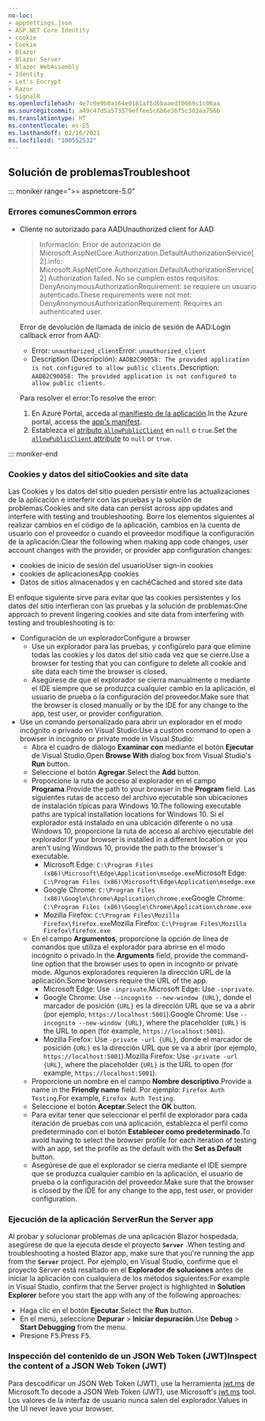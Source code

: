 ```yaml
---
no-loc:
- appsettings.json
- ASP.NET Core Identity
- cookie
- Cookie
- Blazor
- Blazor Server
- Blazor WebAssembly
- Identity
- Let's Encrypt
- Razor
- SignalR
ms.openlocfilehash: 4e7c0e9b0a164e0181af5d6baaedf0669c1c06aa
ms.sourcegitcommit: a49c47d5a573379effee5c6b6e36f5c302aa756b
ms.translationtype: HT
ms.contentlocale: es-ES
ms.lasthandoff: 02/16/2021
ms.locfileid: "100552532"
---
```

## <a name="troubleshoot"></a><span data-ttu-id="dd2dd-101">Solución de problemas</span><span class="sxs-lookup"><span data-stu-id="dd2dd-101">Troubleshoot</span></span>

::: moniker range=">= aspnetcore-5.0"

### <a name="common-errors"></a><span data-ttu-id="dd2dd-102">Errores comunes</span><span class="sxs-lookup"><span data-stu-id="dd2dd-102">Common errors</span></span>

* <span data-ttu-id="dd2dd-103">Cliente no autorizado para AAD</span><span class="sxs-lookup"><span data-stu-id="dd2dd-103">Unauthorized client for AAD</span></span>

  > <span data-ttu-id="dd2dd-104">Información: Error de autorización de Microsoft.AspNetCore.Authorization.DefaultAuthorizationService[2].</span><span class="sxs-lookup"><span data-stu-id="dd2dd-104">info: Microsoft.AspNetCore.Authorization.DefaultAuthorizationService[2] Authorization failed.</span></span> <span data-ttu-id="dd2dd-105">No se cumplen estos requisitos: DenyAnonymousAuthorizationRequirement: se requiere un usuario autenticado.</span><span class="sxs-lookup"><span data-stu-id="dd2dd-105">These requirements were not met: DenyAnonymousAuthorizationRequirement: Requires an authenticated user.</span></span>

  <span data-ttu-id="dd2dd-106">Error de devolución de llamada de inicio de sesión de AAD:</span><span class="sxs-lookup"><span data-stu-id="dd2dd-106">Login callback error from AAD:</span></span>

  * <span data-ttu-id="dd2dd-107">Error: `unauthorized_client`</span><span class="sxs-lookup"><span data-stu-id="dd2dd-107">Error: `unauthorized_client`</span></span>
  * <span data-ttu-id="dd2dd-108">Description (Descripción): `AADB2C90058: The provided application is not configured to allow public clients.`</span><span class="sxs-lookup"><span data-stu-id="dd2dd-108">Description: `AADB2C90058: The provided application is not configured to allow public clients.`</span></span>

  <span data-ttu-id="dd2dd-109">Para resolver el error:</span><span class="sxs-lookup"><span data-stu-id="dd2dd-109">To resolve the error:</span></span>

  1. <span data-ttu-id="dd2dd-110">En Azure Portal, acceda al [manifiesto de la aplicación](/azure/active-directory/develop/reference-app-manifest).</span><span class="sxs-lookup"><span data-stu-id="dd2dd-110">In the Azure portal, access the [app's manifest](/azure/active-directory/develop/reference-app-manifest).</span></span>
  1. <span data-ttu-id="dd2dd-111">Establezca el [atributo `allowPublicClient`](/azure/active-directory/develop/reference-app-manifest#allowpublicclient-attribute) en `null` o `true`.</span><span class="sxs-lookup"><span data-stu-id="dd2dd-111">Set the [`allowPublicClient` attribute](/azure/active-directory/develop/reference-app-manifest#allowpublicclient-attribute) to `null` or `true`.</span></span>

::: moniker-end

### <a name="cookies-and-site-data"></a><span data-ttu-id="dd2dd-112">Cookies y datos del sitio</span><span class="sxs-lookup"><span data-stu-id="dd2dd-112">Cookies and site data</span></span>

<span data-ttu-id="dd2dd-113">Las Cookies y los datos del sitio pueden persistir entre las actualizaciones de la aplicación e interferir con las pruebas y la solución de problemas.</span><span class="sxs-lookup"><span data-stu-id="dd2dd-113">Cookies and site data can persist across app updates and interfere with testing and troubleshooting.</span></span> <span data-ttu-id="dd2dd-114">Borre los elementos siguientes al realizar cambios en el código de la aplicación, cambios en la cuenta de usuario con el proveedor o cuando el proveedor modifique la configuración de la aplicación:</span><span class="sxs-lookup"><span data-stu-id="dd2dd-114">Clear the following when making app code changes, user account changes with the provider, or provider app configuration changes:</span></span>

* <span data-ttu-id="dd2dd-115">cookies de inicio de sesión del usuario</span><span class="sxs-lookup"><span data-stu-id="dd2dd-115">User sign-in cookies</span></span>
* <span data-ttu-id="dd2dd-116">cookies de aplicaciones</span><span class="sxs-lookup"><span data-stu-id="dd2dd-116">App cookies</span></span>
* <span data-ttu-id="dd2dd-117">Datos de sitios almacenados y en caché</span><span class="sxs-lookup"><span data-stu-id="dd2dd-117">Cached and stored site data</span></span>

<span data-ttu-id="dd2dd-118">El enfoque siguiente sirve para evitar que las cookies persistentes y los datos del sitio interfieran con las pruebas y la solución de problemas:</span><span class="sxs-lookup"><span data-stu-id="dd2dd-118">One approach to prevent lingering cookies and site data from interfering with testing and troubleshooting is to:</span></span>

* <span data-ttu-id="dd2dd-119">Configuración de un explorador</span><span class="sxs-lookup"><span data-stu-id="dd2dd-119">Configure a browser</span></span>
  * <span data-ttu-id="dd2dd-120">Use un explorador para las pruebas, y configúrelo para que elimine todas las cookies y los datos del sitio cada vez que se cierre.</span><span class="sxs-lookup"><span data-stu-id="dd2dd-120">Use a browser for testing that you can configure to delete all cookie and site data each time the browser is closed.</span></span>
  * <span data-ttu-id="dd2dd-121">Asegúrese de que el explorador se cierra manualmente o mediante el IDE siempre que se produzca cualquier cambio en la aplicación, el usuario de prueba o la configuración del proveedor.</span><span class="sxs-lookup"><span data-stu-id="dd2dd-121">Make sure that the browser is closed manually or by the IDE for any change to the app, test user, or provider configuration.</span></span>
* <span data-ttu-id="dd2dd-122">Use un comando personalizado para abrir un explorador en el modo incógnito o privado en Visual Studio:</span><span class="sxs-lookup"><span data-stu-id="dd2dd-122">Use a custom command to open a browser in incognito or private mode in Visual Studio:</span></span>
  * <span data-ttu-id="dd2dd-123">Abra el cuadro de diálogo **Examinar con** mediante el botón **Ejecutar** de Visual Studio.</span><span class="sxs-lookup"><span data-stu-id="dd2dd-123">Open **Browse With** dialog box from Visual Studio's **Run** button.</span></span>
  * <span data-ttu-id="dd2dd-124">Seleccione el botón **Agregar**.</span><span class="sxs-lookup"><span data-stu-id="dd2dd-124">Select the **Add** button.</span></span>
  * <span data-ttu-id="dd2dd-125">Proporcione la ruta de acceso al explorador en el campo **Programa**.</span><span class="sxs-lookup"><span data-stu-id="dd2dd-125">Provide the path to your browser in the **Program** field.</span></span> <span data-ttu-id="dd2dd-126">Las siguientes rutas de acceso del archivo ejecutable son ubicaciones de instalación típicas para Windows 10.</span><span class="sxs-lookup"><span data-stu-id="dd2dd-126">The following executable paths are typical installation locations for Windows 10.</span></span> <span data-ttu-id="dd2dd-127">Si el explorador está instalado en una ubicación diferente o no usa Windows 10, proporcione la ruta de acceso al archivo ejecutable del explorador.</span><span class="sxs-lookup"><span data-stu-id="dd2dd-127">If your browser is installed in a different location or you aren't using Windows 10, provide the path to the browser's executable.</span></span>
    * <span data-ttu-id="dd2dd-128">Microsoft Edge: `C:\Program Files (x86)\Microsoft\Edge\Application\msedge.exe`</span><span class="sxs-lookup"><span data-stu-id="dd2dd-128">Microsoft Edge: `C:\Program Files (x86)\Microsoft\Edge\Application\msedge.exe`</span></span>
    * <span data-ttu-id="dd2dd-129">Google Chrome: `C:\Program Files (x86)\Google\Chrome\Application\chrome.exe`</span><span class="sxs-lookup"><span data-stu-id="dd2dd-129">Google Chrome: `C:\Program Files (x86)\Google\Chrome\Application\chrome.exe`</span></span>
    * <span data-ttu-id="dd2dd-130">Mozilla Firefox: `C:\Program Files\Mozilla Firefox\firefox.exe`</span><span class="sxs-lookup"><span data-stu-id="dd2dd-130">Mozilla Firefox: `C:\Program Files\Mozilla Firefox\firefox.exe`</span></span>
  * <span data-ttu-id="dd2dd-131">En el campo **Argumentos**, proporcione la opción de línea de comandos que utiliza el explorador para abrirse en el modo incógnito o privado.</span><span class="sxs-lookup"><span data-stu-id="dd2dd-131">In the **Arguments** field, provide the command-line option that the browser uses to open in incognito or private mode.</span></span> <span data-ttu-id="dd2dd-132">Algunos exploradores requieren la dirección URL de la aplicación.</span><span class="sxs-lookup"><span data-stu-id="dd2dd-132">Some browsers require the URL of the app.</span></span>
    * <span data-ttu-id="dd2dd-133">Microsoft Edge: Use `-inprivate`.</span><span class="sxs-lookup"><span data-stu-id="dd2dd-133">Microsoft Edge: Use `-inprivate`.</span></span>
    * <span data-ttu-id="dd2dd-134">Google Chrome: Use `--incognito --new-window {URL}`, donde el marcador de posición `{URL}` es la dirección URL que se va a abrir (por ejemplo, `https://localhost:5001`).</span><span class="sxs-lookup"><span data-stu-id="dd2dd-134">Google Chrome: Use `--incognito --new-window {URL}`, where the placeholder `{URL}` is the URL to open (for example, `https://localhost:5001`).</span></span>
    * <span data-ttu-id="dd2dd-135">Mozilla Firefox: Use `-private -url {URL}`, donde el marcador de posición `{URL}` es la dirección URL que se va a abrir (por ejemplo, `https://localhost:5001`).</span><span class="sxs-lookup"><span data-stu-id="dd2dd-135">Mozilla Firefox: Use `-private -url {URL}`, where the placeholder `{URL}` is the URL to open (for example, `https://localhost:5001`).</span></span>
  * <span data-ttu-id="dd2dd-136">Proporcione un nombre en el campo **Nombre descriptivo**.</span><span class="sxs-lookup"><span data-stu-id="dd2dd-136">Provide a name in the **Friendly name** field.</span></span> <span data-ttu-id="dd2dd-137">Por ejemplo: `Firefox Auth Testing`.</span><span class="sxs-lookup"><span data-stu-id="dd2dd-137">For example, `Firefox Auth Testing`.</span></span>
  * <span data-ttu-id="dd2dd-138">Seleccione el botón **Aceptar**.</span><span class="sxs-lookup"><span data-stu-id="dd2dd-138">Select the **OK** button.</span></span>
  * <span data-ttu-id="dd2dd-139">Para evitar tener que seleccionar el perfil de explorador para cada iteración de pruebas con una aplicación, establezca el perfil como predeterminado con el botón **Establecer como predeterminado**.</span><span class="sxs-lookup"><span data-stu-id="dd2dd-139">To avoid having to select the browser profile for each iteration of testing with an app, set the profile as the default with the **Set as Default** button.</span></span>
  * <span data-ttu-id="dd2dd-140">Asegúrese de que el explorador se cierra mediante el IDE siempre que se produzca cualquier cambio en la aplicación, el usuario de prueba o la configuración del proveedor.</span><span class="sxs-lookup"><span data-stu-id="dd2dd-140">Make sure that the browser is closed by the IDE for any change to the app, test user, or provider configuration.</span></span>

### <a name="run-the-server-app"></a><span data-ttu-id="dd2dd-141">Ejecución de la aplicación Server</span><span class="sxs-lookup"><span data-stu-id="dd2dd-141">Run the Server app</span></span>

<span data-ttu-id="dd2dd-142">Al probar y solucionar problemas de una aplicación Blazor hospedada, asegúrese de que la ejecuta desde el proyecto **`Server`** .</span><span class="sxs-lookup"><span data-stu-id="dd2dd-142">When testing and troubleshooting a hosted Blazor app, make sure that you're running the app from the **`Server`** project.</span></span> <span data-ttu-id="dd2dd-143">Por ejemplo, en Visual Studio, confirme que el proyecto Server está resaltado en el **Explorador de soluciones** antes de iniciar la aplicación con cualquiera de los métodos siguientes:</span><span class="sxs-lookup"><span data-stu-id="dd2dd-143">For example in Visual Studio, confirm that the Server project is highlighted in **Solution Explorer** before you start the app with any of the following approaches:</span></span>

* <span data-ttu-id="dd2dd-144">Haga clic en el botón **Ejecutar**.</span><span class="sxs-lookup"><span data-stu-id="dd2dd-144">Select the **Run** button.</span></span>
* <span data-ttu-id="dd2dd-145">En el menú, seleccione **Depurar** > **Iniciar depuración**.</span><span class="sxs-lookup"><span data-stu-id="dd2dd-145">Use **Debug** > **Start Debugging** from the menu.</span></span>
* <span data-ttu-id="dd2dd-146">Presione <kbd>F5</kbd>.</span><span class="sxs-lookup"><span data-stu-id="dd2dd-146">Press <kbd>F5</kbd>.</span></span>

### <a name="inspect-the-content-of-a-json-web-token-jwt"></a><span data-ttu-id="dd2dd-147">Inspección del contenido de un JSON Web Token (JWT)</span><span class="sxs-lookup"><span data-stu-id="dd2dd-147">Inspect the content of a JSON Web Token (JWT)</span></span>

<span data-ttu-id="dd2dd-148">Para descodificar un JSON Web Token (JWT), use la herramienta [jwt.ms](https://jwt.ms/) de Microsoft.</span><span class="sxs-lookup"><span data-stu-id="dd2dd-148">To decode a JSON Web Token (JWT), use Microsoft's [jwt.ms](https://jwt.ms/) tool.</span></span> <span data-ttu-id="dd2dd-149">Los valores de la interfaz de usuario nunca salen del explorador.</span><span class="sxs-lookup"><span data-stu-id="dd2dd-149">Values in the UI never leave your browser.</span></span>
